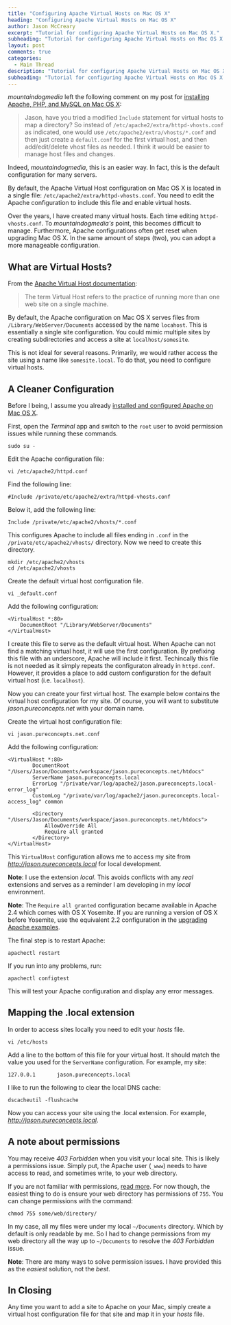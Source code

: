 ```yaml
---
title: "Configuring Apache Virtual Hosts on Mac OS X"
heading: "Configuring Apache Virtual Hosts on Mac OS X"
author: Jason McCreary
excerpt: "Tutorial for configuring Apache Virtual Hosts on Mac OS X."
subheading: "Tutorial for configuring Apache Virtual Hosts on Mac OS X."
layout: post
comments: true
categories:
  - Main Thread
description: "Tutorial for configuring Apache Virtual Hosts on Mac OS X."
subheading: "Tutorial for configuring Apache Virtual Hosts on Mac OS X."
---
```

*mountaindogmedia* left the following comment on my post for [installing Apache, PHP, and MySQL on Mac OS X](/2012/10/install-apache-php-mysql-mac-os-x/):

> Jason, have you tried a modified `Include` statement for virtual hosts to map a directory? So instead of `/etc/apache2/extra/httpd-vhosts.conf` as indicated, one would use `/etc/apache2/extra/vhosts/*.conf` and then just create a `default.conf` for the first virtual host, and then add/edit/delete vhost files as needed. I think it would be easier to manage host files and changes.

Indeed, *mountaindogmedia*, this is an easier way. In fact, this is the default configuration for many servers.

By default, the Apache Virtual Host configuration on Mac OS X is located in a single file: `/etc/apache2/extra/httpd-vhosts.conf`. You need to edit the Apache configuration to include this file and enable virtual hosts.

Over the years, I have created many virtual hosts. Each time editing `httpd-vhosts.conf`. To *mountaindogmedia's* point, this becomes difficult to manage. Furthermore, Apache configurations often get reset when upgrading Mac OS X. In the same amount of steps (two), you can adopt a more manageable configuration.

## What are Virtual Hosts?
From the [Apache Virtual Host documentation](http://httpd.apache.org/docs/current/vhosts/index.html):

> The term Virtual Host refers to the practice of running more than one web site on a single machine.

By default, the Apache configuration on Mac OS X serves files from `/Library/WebServer/Documents` accessed by the name `locahost`. This is essentially a single site configuration. You could mimic multiple sites by creating subdirectories and access a site at `localhost/somesite`.

This is not ideal for several reasons. Primarily, we would rather access the site using a name like `somesite.local`. To do that, you need to configure virtual hosts.

## A Cleaner Configuration
Before I being, I assume you already [installed and configured Apache on Mac OS X](/2014/11/install-apache-php-mysql-mac-os-x-yosemite/).

First, open the *Terminal* app and switch to the `root` user to avoid permission issues while running these commands.

    sudo su -

Edit the Apache configuration file:

    vi /etc/apache2/httpd.conf

Find the following line:

    #Include /private/etc/apache2/extra/httpd-vhosts.conf

Below it, add the following line:

    Include /private/etc/apache2/vhosts/*.conf

This configures Apache to include all files ending in `.conf` in the `/private/etc/apache2/vhosts/` directory. Now we need to create this directory.

    mkdir /etc/apache2/vhosts
    cd /etc/apache2/vhosts

Create the default virtual host configuration file.

    vi _default.conf

Add the following configuration:

    <VirtualHost *:80>
        DocumentRoot "/Library/WebServer/Documents"
    </VirtualHost>

I create this file to serve as the default virtual host. When Apache can not find a matching virtual host, it will use the first configuration. By prefixing this file with an underscore, Apache will include it first. Techincally this file is not needed as it simply repeats the configuraton already in `httpd.conf`. However, it provides a place to add custom configuration for the default virtual host (i.e. `localhost`).

Now you can create your first virtual host. The example below contains the virtual host configuration for my site. Of course, you will want to substitute *jason.pureconcepts.net* with your domain name.

Create the virtual host configuration file:

    vi jason.pureconcepts.net.conf

Add the following configuration:

    <VirtualHost *:80>
            DocumentRoot "/Users/Jason/Documents/workspace/jason.pureconcepts.net/htdocs"
            ServerName jason.pureconcepts.local
            ErrorLog "/private/var/log/apache2/jason.pureconcepts.local-error_log"
            CustomLog "/private/var/log/apache2/jason.pureconcepts.local-access_log" common

            <Directory "/Users/Jason/Documents/workspace/jason.pureconcepts.net/htdocs">
                AllowOverride All
                Require all granted
            </Directory>
    </VirtualHost>

This `VirtualHost` configuration allows me to access my site from *http://jason.pureconcepts.local* for local development.

**Note**: I use the extension *local*. This avoids conflicts with any *real* extensions and serves as a reminder I am developing in my *local* environment.

**Note**: The `Require all granted` configuration became available in Apache 2.4 which comes with OS X Yosemite. If you are running a version of OS X before Yosemite, use the equivalent 2.2 configuration in the [upgrading Apache examples](http://httpd.apache.org/docs/2.4/upgrading.html#run-time).

The final step is to restart Apache:

    apachectl restart

If you run into any problems, run:

    apachectl configtest

This will test your Apache configuration and display any error messages.

## Mapping the .local extension
In order to access sites locally you need to edit your *hosts* file.

    vi /etc/hosts

Add a line to the bottom of this file for your virtual host. It should match the value you used for the `ServerName` configuration. For example, my site:

    127.0.0.1       jason.pureconcepts.local

I like to run the following to clear the local DNS cache:

    dscacheutil -flushcache

Now you can access your site using the .local extension. For example, *http://jason.pureconcepts.local*.

## A note about permissions
You may receive *403 Forbidden* when you visit your local site. This is likely a permissions issue. Simply put, the Apache user (`_www`) needs to have access to read, and sometimes write, to your web directory.

If you are not familiar with permissions, [read more](https://www.ics.uci.edu/computing/linux/file-security.php). For now though, the easiest thing to do is ensure your web directory has permissions of `755`. You can change permissions with the command:

    chmod 755 some/web/directory/

In my case, all my files were under my local `~/Documents` directory. Which by default is only readable by me. So I had to change permissions from my web directory all the way up to `~/Documents` to resolve the *403 Forbidden* issue.

**Note**: There are many ways to solve permission issues. I have provided this as the *easiest* solution, not the *best*.

## In Closing
Any time you want to add a site to Apache on your Mac, simply create a virtual host configuration file for that site and map it in your *hosts* file.
